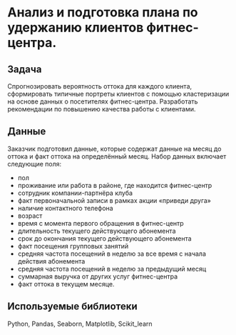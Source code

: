 # Анализ и подготовка плана по удержанию клиентов фитнес-центра.
## Задача
Cпрогнозировать вероятность оттока  для каждого клиента, сформировать типичные портреты клиентов с помощью кластеризации на основе данных о посетителях фитнес-центра. Разработать рекомендации по повышению качества работы с клиентами.
## Данные
Заказчик подготовил данные, которые содержат данные на месяц до оттока и факт оттока на определённый месяц. Набор данных включает следующие поля:
- пол
- проживание или работа в районе, где находится фитнес-центр
- сотрудник компании-партнёра клуба
- факт первоначальной записи в рамках акции «приведи друга»
- наличие контактного телефона
- возраст
- время с момента первого обращения в фитнес-центр 
- длительность текущего действующего абонемента 
- срок до окончания текущего действующего абонемента
- факт посещения групповых занятий
- средняя частота посещений в неделю за все время с начала действия абонемента
- средняя частота посещений в неделю за предыдущий месяц
- суммарная выручка от других услуг фитнес-центра
- факт оттока в текущем месяце.
## Используемые библиотеки
Python, Pandas, Seaborn, Matplotlib, Scikit_learn
